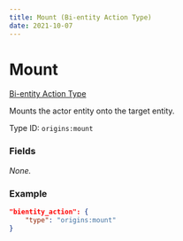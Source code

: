 ```yaml
---
title: Mount (Bi-entity Action Type)
date: 2021-10-07
---
```


# Mount

[Bi-entity Action Type](../bientity_action_types.md)

Mounts the actor entity onto the target entity.

Type ID: `origins:mount`

### Fields

_None._

### Example

```json
"bientity_action": {
    "type": "origins:mount"
}
```
